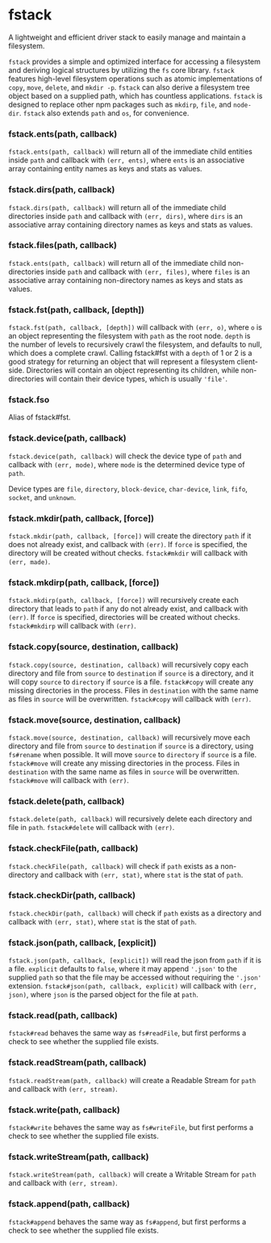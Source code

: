 fstack
======

A lightweight and efficient driver stack to easily manage and maintain a filesystem.

`fstack` provides a simple and optimized interface for accessing a filesystem and deriving logical structures by utilizing the `fs` core library. `fstack` features high-level filesystem operations such as atomic implementations of `copy`, `move`, `delete`, and `mkdir -p`. `fstack` can also derive a filesystem tree object based on a supplied path, which has countless applications. `fstack`  is designed to replace other npm packages such as `mkdirp`, `file`, and `node-dir`. `fstack` also extends `path` and `os`, for convenience.


### fstack.ents(path, callback)
`fstack.ents(path, callback)` will return all of the immediate child entities inside `path` and callback with `(err, ents)`, where `ents` is an associative array containing entity names as keys and stats as values.


### fstack.dirs(path, callback)
`fstack.dirs(path, callback)` will return all of the immediate child directories inside `path` and callback with `(err, dirs)`, where `dirs` is an associative array containing directory names as keys and stats as values.


### fstack.files(path, callback)
`fstack.ents(path, callback)` will return all of the immediate child non-directories inside `path` and callback with `(err, files)`, where `files` is an associative array containing non-directory names as keys and stats as values.


### fstack.fst(path, callback, [depth])
`fstack.fst(path, callback, [depth])` will callback with `(err, o)`, where `o` is an object representing the filesystem with `path` as the root node. `depth` is the number of levels to recursively crawl the filesystem, and defaults to null, which does a complete crawl. Calling fstack#fst with a `depth` of 1 or 2 is a good strategy for returning an object that will represent a filesystem client-side. Directories will contain an object representing its children, while non-directories will contain their device types, which is usually `'file'`.


### fstack.fso
Alias of fstack#fst.


### fstack.device(path, callback)
`fstack.device(path, callback)` will check the device type of `path` and callback with `(err, mode)`, where `mode` is the determined device type of `path`.

Device types are `file`, `directory`, `block-device`, `char-device`, `link`, `fifo`, `socket`, and `unknown`.


### fstack.mkdir(path, callback, [force])
`fstack.mkdir(path, callback, [force])` will create the directory `path` if it does not already exist, and callback with `(err)`. If `force` is specified, the directory will be created without checks. `fstack#mkdir` will callback with `(err, made)`.


### fstack.mkdirp(path, callback, [force])
`fstack.mkdirp(path, callback, [force])` will recursively create each directory that leads to `path` if any do not already exist, and callback with `(err)`. If `force` is specified, directories will be created without checks. `fstack#mkdirp` will callback with `(err)`.


### fstack.copy(source, destination, callback)
`fstack.copy(source, destination, callback)` will recursively copy each directory and file from `source` to `destination` if `source` is a directory, and it will copy `source` to `directory` if `source` is a file. `fstack#copy` will create any missing directories in the process. Files in `destination` with the same name as files in `source` will be overwritten. `fstack#copy` will callback with `(err)`.


### fstack.move(source, destination, callback)
`fstack.move(source, destination, callback)` will recursively move each directory and file from `source` to `destination` if `source` is a directory, using `fs#rename` when possible. It will move `source` to `directory` if `source` is a file. `fstack#move` will create any missing directories in the process. Files in `destination` with the same name as files in `source` will be overwritten. `fstack#move` will callback with `(err)`.


### fstack.delete(path, callback)
`fstack.delete(path, callback)` will recursively delete each directory and file in `path`. `fstack#delete` will callback with `(err)`.


### fstack.checkFile(path, callback)
`fstack.checkFile(path, callback)` will check if `path` exists as a non-directory and callback with `(err, stat)`, where `stat` is the stat of `path`.


### fstack.checkDir(path, callback)
`fstack.checkDir(path, callback)` will check if `path` exists as a directory and callback with `(err, stat)`, where `stat` is the stat of `path`.


### fstack.json(path, callback, [explicit])
`fstack.json(path, callback, [explicit])` will read the json from `path` if it is a file. `explicit` defaults to `false`, where it may append `'.json'` to the supplied `path` so that the file may be accessed without requiring the `'.json'` extension. `fstack#json(path, callback, explicit)` will callback with `(err, json)`, where `json` is the parsed object for the file at `path`.


### fstack.read(path, callback)
`fstack#read` behaves the same way as `fs#readFile`, but first performs a check to see whether the supplied file exists.


### fstack.readStream(path, callback)
`fstack.readStream(path, callback)` will create a Readable Stream for `path` and callback with `(err, stream)`.


### fstack.write(path, callback)
`fstack#write` behaves the same way as `fs#writeFile`, but first performs a check to see whether the supplied file exists.


### fstack.writeStream(path, callback)
`fstack.writeStream(path, callback)` will create a Writable Stream for `path` and callback with `(err, stream)`.


### fstack.append(path, callback)
`fstack#append` behaves the same way as `fs#append`, but first performs a check to see whether the supplied file exists.
